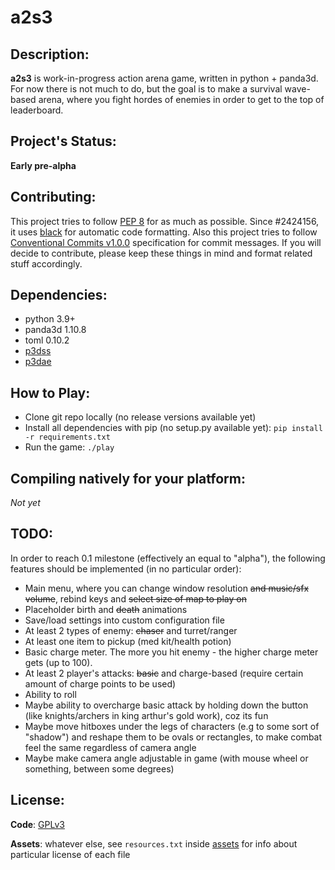 # a2s3

## Description:

**a2s3** is work-in-progress action arena game, written in python + panda3d. For
now there is not much to do, but the goal is to make a survival wave-based arena,
where you fight hordes of enemies in order to get to the top of leaderboard.

## Project's Status:

**Early pre-alpha**

## Contributing:

This project tries to follow [PEP 8](https://www.python.org/dev/peps/pep-0008/)
for as much as possible. Since #2424156, it uses [black](https://github.com/psf/black)
for automatic code formatting. Also this project tries to follow
[Conventional Commits v1.0.0](https://www.conventionalcommits.org/en/v1.0.0/)
specification for commit messages. If you will decide to contribute, please keep
these things in mind and format related stuff accordingly.

## Dependencies:

- python 3.9+
- panda3d 1.10.8
- toml 0.10.2
- [p3dss](https://github.com/moonburnt/p3dss)
- [p3dae](https://github.com/moonburnt/p3dae)

## How to Play:

- Clone git repo locally (no release versions available yet)
- Install all dependencies with pip (no setup.py available yet):
`pip install -r requirements.txt`
- Run the game:
`./play`

## Compiling natively for your platform:

*Not yet*

## TODO:

In order to reach 0.1 milestone (effectively an equal to "alpha"), the following
features should be implemented (in no particular order):

- Main menu, where you can change window resolution ~~and music/sfx volume~~,
  rebind keys and ~~select size of map to play on~~
- Placeholder birth and ~~death~~ animations
- Save/load settings into custom configuration file
- At least 2 types of enemy: ~~chaser~~ and turret/ranger
- At least one item to pickup (med kit/health potion)
- Basic charge meter. The more you hit enemy - the higher charge meter gets (up to 100).
- At least 2 player's attacks: ~~basic~~ and charge-based
  (require certain amount of charge points to be used)
- Ability to roll
- Maybe ability to overcharge basic attack by holding down the button
  (like knights/archers in king arthur's gold work), coz its fun
- Maybe move hitboxes under the legs of characters (e.g to some sort of "shadow")
  and reshape them to be ovals or rectangles, to make combat feel the same regardless of camera angle
- Maybe make camera angle adjustable in game (with mouse wheel or something, between some degrees)

## License:

**Code**: [GPLv3](LICENSE)

**Assets**: whatever else, see `resources.txt` inside [assets](Assets)
for info about particular license of each file
